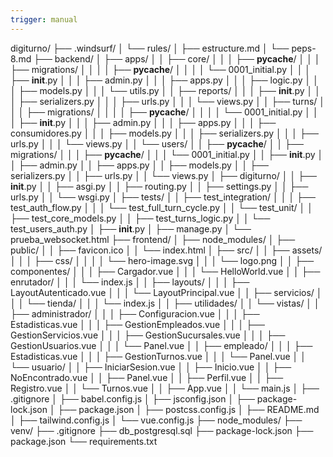 ```yaml
---
trigger: manual
---
```


digiturno/
├── .windsurf/
│   └── rules/
│       ├── estructure.md
│       └── peps-8.md
├── backend/
│   ├── apps/
│   │   ├── core/
│   │   │   ├── __pycache__/
│   │   │   ├── migrations/
│   │   │   │   ├── __pycache__/
│   │   │   │   └── 0001_initial.py
│   │   │   ├── __init__.py
│   │   │   ├── admin.py
│   │   │   ├── apps.py
│   │   │   ├── logic.py
│   │   │   ├── models.py
│   │   │   └── utils.py
│   │   ├── reports/
│   │   │   ├── __init__.py
│   │   │   ├── serializers.py
│   │   │   ├── urls.py
│   │   │   └── views.py
│   │   ├── turns/
│   │   │   ├── migrations/
│   │   │   │   ├── __pycache__/
│   │   │   │   └── 0001_initial.py
│   │   │   ├── __init__.py
│   │   │   ├── admin.py
│   │   │   ├── apps.py
│   │   │   ├── consumidores.py
│   │   │   ├── models.py
│   │   │   ├── serializers.py
│   │   │   ├── urls.py
│   │   │   └── views.py
│   │   └── users/
│   │       ├── __pycache__/
│   │       ├── migrations/
│   │       │   ├── __pycache__/
│   │       │   └── 0001_initial.py
│   │       ├── __init__.py
│   │       ├── admin.py
│   │       ├── apps.py
│   │       ├── models.py
│   │       ├── serializers.py
│   │       ├── urls.py
│   │       └── views.py
│   ├── digiturno/
│   │   ├── __init__.py
│   │   ├── asgi.py
│   │   ├── routing.py
│   │   ├── settings.py
│   │   ├── urls.py
│   │   └── wsgi.py
│   ├── tests/
│   │   ├── test_integration/
│   │   │   ├── test_auth_flow.py
│   │   │   └── test_full_turn_cycle.py
│   │   └── test_unit/
│   │       ├── test_core_models.py
│   │       ├── test_turns_logic.py
│   │       └── test_users_auth.py
│   ├── __init__.py
│   ├── manage.py
│   └── prueba_websocket.html
├── frontend/
│   ├── node_modules/
│   ├── public/
│   │   ├── favicon.ico
│   │   └── index.html
│   ├── src/
│   │   ├── assets/
│   │   │   ├── css/
│   │   │   │   └── hero-image.svg
│   │   │   └── logo.png
│   │   ├── componentes/
│   │   │   ├── Cargador.vue
│   │   │   └── HelloWorld.vue
│   │   ├── enrutador/
│   │   │   └── index.js
│   │   ├── layouts/
│   │   │   ├── LayoutAutenticado.vue
│   │   │   └── LayoutPrincipal.vue
│   │   ├── servicios/
│   │   │   └── tienda/
│   │   │       └── index.js
│   │   ├── utilidades/
│   │   └── vistas/
│   │       ├── administrador/
│   │       │   ├── Configuracion.vue
│   │       │   ├── Estadisticas.vue
│   │       │   ├── GestionEmpleados.vue
│   │       │   ├── GestionServicios.vue
│   │       │   ├── GestionSucursales.vue
│   │       │   ├── GestionUsuarios.vue
│   │       │   └── Panel.vue
│   │       ├── empleado/
│   │       │   ├── Estadisticas.vue
│   │       │   ├── GestionTurnos.vue
│   │       │   └── Panel.vue
│   │       └── usuario/
│   │           ├── IniciarSesion.vue
│   │           ├── Inicio.vue
│   │           ├── NoEncontrado.vue
│   │           ├── Panel.vue
│   │           ├── Perfil.vue
│   │           ├── Registro.vue
│   │           └── Turnos.vue
│   │   ├── App.vue
│   │   └── main.js
│   ├── .gitignore
│   ├── babel.config.js
│   ├── jsconfig.json
│   ├── package-lock.json
│   ├── package.json
│   ├── postcss.config.js
│   ├── README.md
│   ├── tailwind.config.js
│   └── vue.config.js
├── node_modules/
├── venv/
├── .gitignore
├── db_postgresql.sql
├── package-lock.json
├── package.json
└── requirements.txt